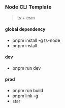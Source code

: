 ### Node CLI Template
> ts + esm

#### global dependency
+ pnpm install -g ts-node
+ pnpm install

#### dev
+ pnpm run dev

#### prod
+ pnpm run build
+ pnpm link -g
+ star 
